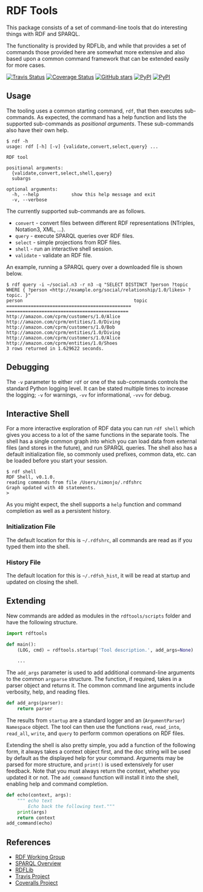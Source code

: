 # RDF Tools

This package consists of a set of command-line tools that do interesting things with RDF and SPARQL.

The functionality is provided by RDFLib, and while that provides a set of commands those provided here are somewhat more extensive and also based upon a common command framework that can be extended easily for more cases.

[![Travis Status](https://travis-ci.org/johnstonskj/rdftools.svg?branch=master)](https://travis-ci.org/johnstonskj/rdftools)
[![Coverage Status](https://coveralls.io/repos/github/johnstonskj/rdftools/badge.svg?branch=master)](https://coveralls.io/github/johnstonskj/rdftools?branch=master)
[![GitHub stars](https://img.shields.io/github/stars/johnstonskj/rdftools.svg)](https://github.com/johnstonskj/rdftools/stargazers)
[![PyPI](https://img.shields.io/pypi/v/rdftools.svg)](https://pypi.python.org/pypi/rdftools)
[![PyPI](https://img.shields.io/pypi/pyversions/rdftools.svg)](https://pypi.python.org/pypi/rdftools)

## Usage

The tooling uses a common starting command, `rdf`, that then executes sub-commands. As expected, the command has a help function and lists the supported sub-commands as _positional arguments_. These sub-commands also have their own help.

```
$ rdf -h
usage: rdf [-h] [-v] {validate,convert,select,query} ...

RDF tool

positional arguments:
  {validate,convert,select,shell,query}
  subargs

optional arguments:
  -h, --help            show this help message and exit
  -v, --verbose
```

The currently supported sub-commands are as follows.

* `convert` - convert files between different RDF representations (NTriples, Notation3, XML, ...).
* `query` - execute SPARQL queries over RDF files.
* `select` - simple projections from RDF files.
* `shell` - run an interactive shell session.
* `validate` - validate an RDF file.

An example, running a SPARQL query over a downloaded file is shown below.

```
$ rdf query -i ~/social.n3 -r n3 -q "SELECT DISTINCT ?person ?topic WHERE { ?person <http://example.org/social/relationship/1.0/likes> ?topic. }"
person                                         topic
============================================== =============================================
http://amazon.com/cprm/customers/1.0/Alice     http://amazon.com/cprm/entities/1.0/Diving
http://amazon.com/cprm/customers/1.0/Bob       http://amazon.com/cprm/entities/1.0/Diving
http://amazon.com/cprm/customers/1.0/Alice     http://amazon.com/cprm/entities/1.0/Shoes
3 rows returned in 1.629622 seconds.
```

## Debugging

The `-v` parameter to either `rdf` or one of the sub-commands controls the standard Python logging level. It can be stated multiple times to increase the logging; `-v` for warnings, `-vv` for informational, `-vvv` for debug.

## Interactive Shell

For a more interactive exploration of RDF data you can run `rdf shell` which gives you access to a lot of the same functions in the separate tools. The shell has a single common graph into which you can load data from external files (and stores in the future), and run SPARQL queries. The shell also has a default initialization file, so commonly used prefixes, common data, etc. can be loaded before you start your session.

```
$ rdf shell
RDF Shell, v0.1.0.
reading commands from file /Users/simonjo/.rdfshrc
Graph updated with 40 statements.
>
```

As you might expect, the shell supports a `help` function and command completion as well as a persistent history. 

### Initialization File

The default location for this is `~/.rdfshrc`, all commands are read as if you typed them into the shell.

### History File

The default location for this is `~/.rdfsh_hist`, it will be read at startup and updated on closing the shell.

## Extending

New commands are added as modules in the `rdftools/scripts` folder and have the following structure.

```python
import rdftools

def main():
    (LOG, cmd) = rdftools.startup('Tool description.', add_args=None)

    ...
```

The `add_args` parameter is used to add additional command-line arguments to the common `argparse` structure. The function, if required, takes in a parser object and returns it. The common command line arguments include verbosity, help, and reading files.

```python
def add_args(parser):
    return parser

```

The results from `startup` are a standard logger and an (`ArgumentParser`) `Namespace` object. The tool can then use the functions `read`, `read_into`, `read_all`, `write`, and `query` to perform common operations on RDF files.

Extending the shell is also pretty simple, you add a function of the following form, it always takes a context object first, and the doc string will be used by default as the displayed help for your command. Arguments may be parsed for more structure, and `print()` is used extensively for user feedback. Note that you must always return the context, whether you updated it or not. The `add_command` function will install it into the shell, enabling help and command completion.

```python
def echo(context, args):
    """ echo text
        Echo back the following text."""
    print(args)
    return context
add_command(echo)
```

## References

* [RDF Working Group](https://www.w3.org/2011/rdf-wg/wiki/Main_Page)
* [SPARQL Overview](https://www.w3.org/TR/sparql11-overview/)
* [RDFLib](https://github.com/RDFLib/rdflib)
* [Travis Project](https://travis-ci.org/johnstonskj/rdftools)
* [Coveralls Project](https://coveralls.io/github/johnstonskj/rdftools)